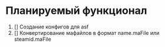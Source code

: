 # Планируемый функционал
1. [] Создание конфигов для asf
2. [] Конвертирование мафайлов в формат name.maFile или steamid.maFile